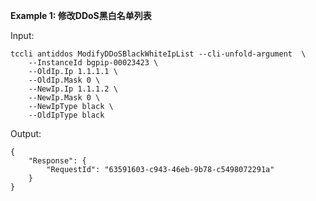 **Example 1: 修改DDoS黑白名单列表**



Input: 

```
tccli antiddos ModifyDDoSBlackWhiteIpList --cli-unfold-argument  \
    --InstanceId bgpip-00023423 \
    --OldIp.Ip 1.1.1.1 \
    --OldIp.Mask 0 \
    --NewIp.Ip 1.1.1.2 \
    --NewIp.Mask 0 \
    --NewIpType black \
    --OldIpType black
```

Output: 
```
{
    "Response": {
        "RequestId": "63591603-c943-46eb-9b78-c5498072291a"
    }
}
```

